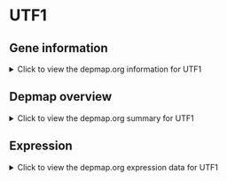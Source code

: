 <h1>UTF1</h1>

<h2>Gene information</h2>
<details>
  <summary>Click to view the depmap.org information for UTF1</summary>
  <p><a href="https://depmap.org/portal/gene/UTF1?tab=about" target="_BLANK">Open page in a new tab...</a></p>
  <iframe src="https://depmap.org/portal/gene/UTF1?tab=about" style="border:none;width:100%;height:800px"></iframe>
</details>

<h2>Depmap overview</h2>
<details>
  <summary>Click to view the depmap.org summary for UTF1</summary>
  <p><a href="https://depmap.org/portal/gene/UTF1?tab=overview" target="_BLANK">Open page in a new tab...</a></p>
  <iframe src="https://depmap.org/portal/gene/UTF1?tab=overview" style="border:none;width:100%;height:800px"></iframe>
</details>

<h2>Expression</h2>
<details>
  <summary>Click to view the depmap.org expression data for UTF1</summary>
  <p><a href="https://depmap.org/portal/gene/UTF1?tab=characterization" target="_BLANK">Open page in a new tab...</a></p>
  <iframe src="https://depmap.org/portal/gene/UTF1?tab=characterization" style="border:none;width:100%;height:800px"></iframe>
</details>


<!--
<h2>Reactome Pathway diagram</h2>
<details>
  <summary>Click to view the Reactome pathway for UTF1</summary>
  <p><a href="PURL" target="_BLANK">Open page in a new tab...</a></p>
  PNAME
</details>
-->


